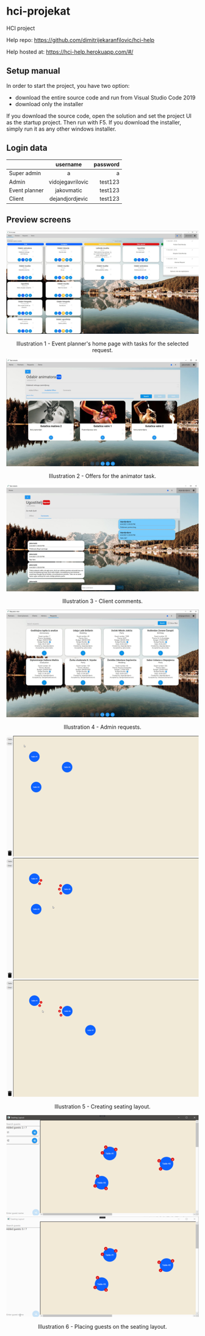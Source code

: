 # hci-projekat
HCI project

Help repo: https://github.com/dimitrijekaranfilovic/hci-help

Help hosted at: https://hci-help.herokuapp.com/#/



## Setup manual

In order to start the project, you have two option:
 * download the entire source code and run from Visual Studio Code 2019
 * download only the installer

If you download the source code, open the solution and set the project UI as the startup project. Then run with F5.
If you download the installer, simply run it as any other windows installer.

## Login data

|         | username           | password  |
| ------------- |:-------------:| -----:|
| Super admin      | a | a |
| Admin      | vidojegavrilovic | test123 |
| Event planner      | jakovmatic      |   test123 |
| Client | dejandjordjevic      |    test123 |

## Preview screens

<p align="center">
  <img src="/resources/event-planner-home-page.jpg">
  <p align="center">Illustration 1 - Event planner's home page with tasks for the selected request.</p>
</p>

<p align="center">
  <img src="/resources/event-planner-animator-task.jpg">
  <p align="center">Illustration 2 - Offers for the animator task.</p>
</p>

<p align="center">
  <img src="/resources/comments.jpg">
  <p align="center">Illustration 3 - Client comments.</p>
</p>

<p align="center">
  <img src="/resources/admin-requests.jpg">
  <p align="center">Illustration 4 - Admin requests.</p>
</p>

<p align="center">
  <img src="/resources/seating-layout-4.gif">
  <img src="/resources/seating-layout-5.gif">
  <img src="/resources/seating-layout-6.gif">
  <p align="center">Illustration 5 - Creating seating layout.</p>
</p>

<p align="center">
  <img src="/resources/add-guest-file.gif">
  <img src="/resources/add-guest-input.gif">
  <p align="center">Illustration 6 - Placing guests on the seating layout.</p>
</p>



